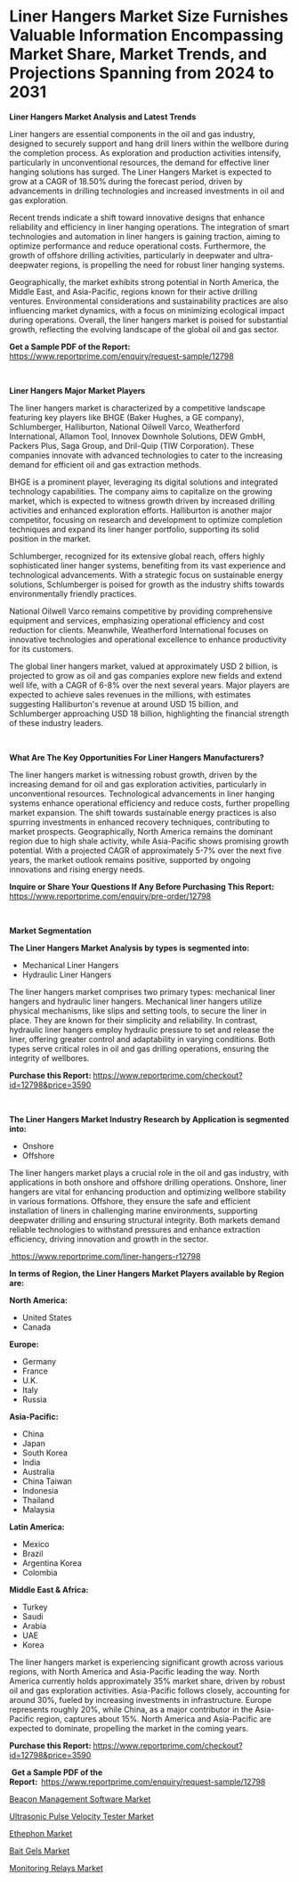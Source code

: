 <p><h1>Liner Hangers Market Size Furnishes Valuable Information Encompassing Market Share, Market Trends, and Projections Spanning from 2024 to 2031</h1></p><p><strong>Liner Hangers Market Analysis and Latest Trends</strong></p>
<p><p>Liner hangers are essential components in the oil and gas industry, designed to securely support and hang drill liners within the wellbore during the completion process. As exploration and production activities intensify, particularly in unconventional resources, the demand for effective liner hanging solutions has surged. The Liner Hangers Market is expected to grow at a CAGR of 18.50% during the forecast period, driven by advancements in drilling technologies and increased investments in oil and gas exploration.</p><p>Recent trends indicate a shift toward innovative designs that enhance reliability and efficiency in liner hanging operations. The integration of smart technologies and automation in liner hangers is gaining traction, aiming to optimize performance and reduce operational costs. Furthermore, the growth of offshore drilling activities, particularly in deepwater and ultra-deepwater regions, is propelling the need for robust liner hanging systems.</p><p>Geographically, the market exhibits strong potential in North America, the Middle East, and Asia-Pacific, regions known for their active drilling ventures. Environmental considerations and sustainability practices are also influencing market dynamics, with a focus on minimizing ecological impact during operations. Overall, the liner hangers market is poised for substantial growth, reflecting the evolving landscape of the global oil and gas sector.</p></p>
<p><strong>Get a Sample PDF of the Report:&nbsp;</strong> <a href="https://www.reportprime.com/enquiry/request-sample/12798">https://www.reportprime.com/enquiry/request-sample/12798</a></p>
<p>&nbsp;</p>
<p><strong>Liner Hangers Major Market Players</strong></p>
<p><p>The liner hangers market is characterized by a competitive landscape featuring key players like BHGE (Baker Hughes, a GE company), Schlumberger, Halliburton, National Oilwell Varco, Weatherford International, Allamon Tool, Innovex Downhole Solutions, DEW GmbH, Packers Plus, Saga Group, and Dril-Quip (TIW Corporation). These companies innovate with advanced technologies to cater to the increasing demand for efficient oil and gas extraction methods.</p><p>BHGE is a prominent player, leveraging its digital solutions and integrated technology capabilities. The company aims to capitalize on the growing market, which is expected to witness growth driven by increased drilling activities and enhanced exploration efforts. Halliburton is another major competitor, focusing on research and development to optimize completion techniques and expand its liner hanger portfolio, supporting its solid position in the market.</p><p>Schlumberger, recognized for its extensive global reach, offers highly sophisticated liner hanger systems, benefiting from its vast experience and technological advancements. With a strategic focus on sustainable energy solutions, Schlumberger is poised for growth as the industry shifts towards environmentally friendly practices.</p><p>National Oilwell Varco remains competitive by providing comprehensive equipment and services, emphasizing operational efficiency and cost reduction for clients. Meanwhile, Weatherford International focuses on innovative technologies and operational excellence to enhance productivity for its customers. </p><p>The global liner hangers market, valued at approximately USD 2 billion, is projected to grow as oil and gas companies explore new fields and extend well life, with a CAGR of 6-8% over the next several years. Major players are expected to achieve sales revenues in the millions, with estimates suggesting Halliburton's revenue at around USD 15 billion, and Schlumberger approaching USD 18 billion, highlighting the financial strength of these industry leaders.</p></p>
<p>&nbsp;</p>
<p><strong>What Are The Key Opportunities For Liner Hangers Manufacturers?</strong></p>
<p><p>The liner hangers market is witnessing robust growth, driven by the increasing demand for oil and gas exploration activities, particularly in unconventional resources. Technological advancements in liner hanging systems enhance operational efficiency and reduce costs, further propelling market expansion. The shift towards sustainable energy practices is also spurring investments in enhanced recovery techniques, contributing to market prospects. Geographically, North America remains the dominant region due to high shale activity, while Asia-Pacific shows promising growth potential. With a projected CAGR of approximately 5-7% over the next five years, the market outlook remains positive, supported by ongoing innovations and rising energy needs.</p></p>
<p><strong>Inquire or Share Your Questions If Any Before Purchasing This Report:</strong> <a href="https://www.reportprime.com/enquiry/pre-order/12798">https://www.reportprime.com/enquiry/pre-order/12798</a></p>
<p>&nbsp;</p>
<p><strong>Market Segmentation</strong></p>
<p><strong>The Liner Hangers Market Analysis by types is segmented into:</strong></p>
<p><ul><li>Mechanical Liner Hangers</li><li>Hydraulic Liner Hangers</li></ul></p>
<p><p>The liner hangers market comprises two primary types: mechanical liner hangers and hydraulic liner hangers. Mechanical liner hangers utilize physical mechanisms, like slips and setting tools, to secure the liner in place. They are known for their simplicity and reliability. In contrast, hydraulic liner hangers employ hydraulic pressure to set and release the liner, offering greater control and adaptability in varying conditions. Both types serve critical roles in oil and gas drilling operations, ensuring the integrity of wellbores.</p></p>
<p><strong>Purchase this Report:&nbsp;</strong><a href="https://www.reportprime.com/checkout?id=12798&price=3590">https://www.reportprime.com/checkout?id=12798&price=3590</a></p>
<p>&nbsp;</p>
<p><strong>The Liner Hangers Market Industry Research by Application is segmented into:</strong></p>
<p><ul><li>Onshore</li><li>Offshore</li></ul></p>
<p><p>The liner hangers market plays a crucial role in the oil and gas industry, with applications in both onshore and offshore drilling operations. Onshore, liner hangers are vital for enhancing production and optimizing wellbore stability in various formations. Offshore, they ensure the safe and efficient installation of liners in challenging marine environments, supporting deepwater drilling and ensuring structural integrity. Both markets demand reliable technologies to withstand pressures and enhance extraction efficiency, driving innovation and growth in the sector.</p></p>
<p><a href="https://www.reportprime.com/liner-hangers-r12798">&nbsp;https://www.reportprime.com/liner-hangers-r12798</a></p>
<p><strong>In terms of Region, the Liner Hangers Market Players available by Region are:</strong></p>
<p>
    <p> <strong> North America: </strong>
        <ul>
            <li>United States</li>
            <li>Canada</li>
        </ul>
        </p> 
    <p> <strong> Europe: </strong>
        <ul>
            <li>Germany</li>
            <li>France</li>
            <li>U.K.</li>
            <li>Italy</li>
            <li>Russia</li>
        </ul>
        </p> 
    <p> <strong> Asia-Pacific: </strong>
        <ul>
            <li>China</li>
            <li>Japan</li>
            <li>South Korea</li>
            <li>India</li>
            <li>Australia</li>
            <li>China Taiwan</li>
            <li>Indonesia</li>
            <li>Thailand</li>
            <li>Malaysia</li>
        </ul>
        </p> 
    <p> <strong> Latin America: </strong>
        <ul>
            <li>Mexico</li>
            <li>Brazil</li>
            <li>Argentina Korea</li>
            <li>Colombia</li>
        </ul>
        </p> 
    <p> <strong> Middle East & Africa: </strong>
        <ul>
            <li>Turkey</li>
            <li>Saudi</li>
            <li>Arabia</li>
            <li>UAE</li>
            <li>Korea</li>
        </ul>
    </p>
    </p>
<p><p>The liner hangers market is experiencing significant growth across various regions, with North America and Asia-Pacific leading the way. North America currently holds approximately 35% market share, driven by robust oil and gas exploration activities. Asia-Pacific follows closely, accounting for around 30%, fueled by increasing investments in infrastructure. Europe represents roughly 20%, while China, as a major contributor in the Asia-Pacific region, captures about 15%. North America and Asia-Pacific are expected to dominate, propelling the market in the coming years.</p></p>
<p><strong>Purchase this Report: </strong><a href="https://www.reportprime.com/checkout?id=12798&price=3590">https://www.reportprime.com/checkout?id=12798&price=3590</a></p>
<p>&nbsp;<strong>Get a Sample PDF of the Report:&nbsp;&nbsp;</strong><a href="https://www.reportprime.com/enquiry/request-sample/12798">https://www.reportprime.com/enquiry/request-sample/12798</a></p>
<p><strong></strong></p>
<p><p><a href="https://www.linkedin.com/pulse/global-beacon-management-software-market-exploring-f6emc?trackingId=9iHCEme8Q%2FW70eWDUTHCmw%3D%3D">Beacon Management Software Market</a></p><p><a href="https://github.com/Chiragrp22/Market-Research-Report-List-6/blob/main/ultrasonic-pulse-velocity-tester-market.md">Ultrasonic Pulse Velocity Tester Market</a></p><p><a href="https://issuu.com/reportprime-2/docs/ethephon-market-size-2030.pptx_6c8461e158860c">Ethephon Market</a></p><p><a href="https://issuu.com/reportprime-2/docs/bait-gels-market-size-2030.pptx_934a04cd3de27d">Bait Gels Market</a></p><p><a href="https://medium.com/@obiemante_40648/global-monitoring-relays-market-sector-types-applications-market-player-strategies-regional-cecda5c4e333">Monitoring Relays Market</a></p></p>